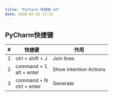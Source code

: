 ```yaml
---
title: "PyCharm 快捷键.md"
date: 2018-02-25 21:33
---
```


## PyCharm快捷键
|#|快捷键|作用|
|--|----|----|
|1|ctrl + shift + J|Join lines|
|2|command + 1<br>alt + enter|Show Intention Actions|
|3|command + N<br>ctrl + enter|Generate|



